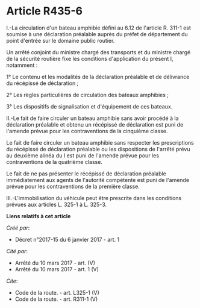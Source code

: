 # Article R435-6

I.-La circulation d'un bateau amphibie défini au 6.12 de l'article R. 311-1 est soumise à une déclaration préalable auprès du
préfet de département du point d'entrée sur le domaine public routier. 

Un arrêté conjoint du ministre chargé des transports et du ministre chargé de la sécurité routière fixe les conditions
d'application du présent I, notamment : 

1° Le contenu et les modalités de la déclaration préalable et de délivrance du récépissé de déclaration ; 

2° Les règles particulières de circulation des bateaux amphibies ; 

3° Les dispositifs de signalisation et d'équipement de ces bateaux. 

II.-Le fait de faire circuler un bateau amphibie sans avoir procédé à la déclaration préalable et obtenu un récépissé de
déclaration est puni de l'amende prévue pour les contraventions de la cinquième classe. 

Le fait de faire circuler un bateau amphibie sans respecter les prescriptions du récépissé de déclaration préalable ou les
dispositions de l'arrêté prévu au deuxième alinéa du I est puni de l'amende prévue pour les contraventions de la quatrième
classe. 

Le fait de ne pas présenter le récépissé de déclaration préalable immédiatement aux agents de l'autorité compétente est puni
de l'amende prévue pour les contraventions de la première classe. 

III.-L'immobilisation du véhicule peut être prescrite dans les conditions prévues aux articles L. 325-1 à L. 325-3.

**Liens relatifs à cet article**

_Créé par_:

  - Décret n°2017-15 du 6 janvier 2017 - art. 1

_Cité par_:

  - Arrêté du 10 mars 2017 - art. (V)
  - Arrêté du 10 mars 2017 - art. 1 (V)

_Cite_:

  - Code de la route. - art. L325-1 (V)
  - Code de la route. - art. R311-1 (V)
